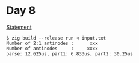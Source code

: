 # Day 8

[Statement](https://adventofcode.com/2024/day/8)

```console
$ zig build --release run < input.txt
Number of 2:1 antinodes :      xxx
Number of antinodes     :     xxxx
parse: 12.625us, part1: 6.833us, part2: 30.25us
```
